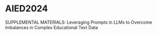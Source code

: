 # AIED2024
SUPPLEMENTAL MATERIALS: Leveraging Prompts in LLMs to Overcome Imbalances in Complex Educational Text Data
